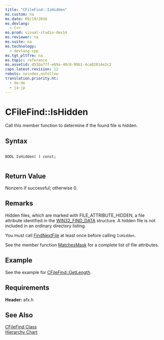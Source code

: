 ```yaml
---
title: "CFileFind::IsHidden"
ms.custom: na
ms.date: 09/19/2016
ms.devlang: 
  - C++
ms.prod: visual-studio-dev14
ms.reviewer: na
ms.suite: na
ms.technology: 
  - devlang-cpp
ms.tgt_pltfrm: na
ms.topic: reference
ms.assetid: d53ba7ff-e69a-40c0-99b1-4ca02014e2c2
caps.latest.revision: 12
robots: noindex,nofollow
translation.priority.ht: 
  - de-de
  - ja-jp
---
```

# CFileFind::IsHidden
Call this member function to determine if the found file is hidden.  
  
## Syntax  
  
```  
  
BOOL IsHidden( ) const;  
  
```  
  
## Return Value  
 Nonzero if successful; otherwise 0.  
  
## Remarks  
 Hidden files, which are marked with FILE_ATTRIBUTE_HIDDEN, a file attribute identified in the [WIN32_FIND_DATA](http://msdn.microsoft.com/library/windows/desktop/aa365740) structure. A hidden file is not included in an ordinary directory listing.  
  
 You must call [FindNextFile](../vs140/CFileFind--FindNextFile.md) at least once before calling `IsHidden`.  
  
 See the member function [MatchesMask](../vs140/CFileFind--MatchesMask.md) for a complete list of file attributes.  
  
## Example  
 See the example for [CFileFind::GetLength](../vs140/CFileFind--GetLength.md).  
  
## Requirements  
 **Header:** afx.h  
  
## See Also  
 [CFileFind Class](../vs140/CFileFind-Class.md)   
 [Hierarchy Chart](../vs140/Hierarchy-Chart.md)